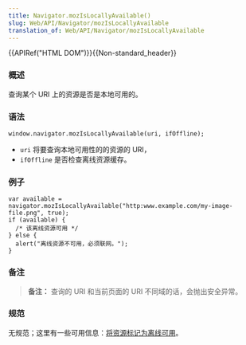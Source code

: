 ```yaml
---
title: Navigator.mozIsLocallyAvailable()
slug: Web/API/Navigator/mozIsLocallyAvailable
translation_of: Web/API/Navigator/mozIsLocallyAvailable
---
```

{{APIRef("HTML DOM")}}{{Non-standard_header}}

### 概述

查询某个 URI 上的资源是否是本地可用的。

### 语法

```plain
window.navigator.mozIsLocallyAvailable(uri, ifOffline);
```

- `uri` 将要查询本地可用性的的资源的 URI，
- `ifOffline` 是否检查离线资源缓存。

### 例子

```plain
var available = navigator.mozIsLocallyAvailable("http:www.example.com/my-image-file.png", true);
if (available) {
  /* 该离线资源可用 */
} else {
  alert("离线资源不可用，必须联网。");
}
```

### 备注

> **备注：** 查询的 URI 和当前页面的 URI 不同域的话，会抛出安全异常。

### 规范

无规范；这里有一些可用信息：[将资源标记为离线可用](http://www.campd.org/stuff/Offline%20Cache.html)。
